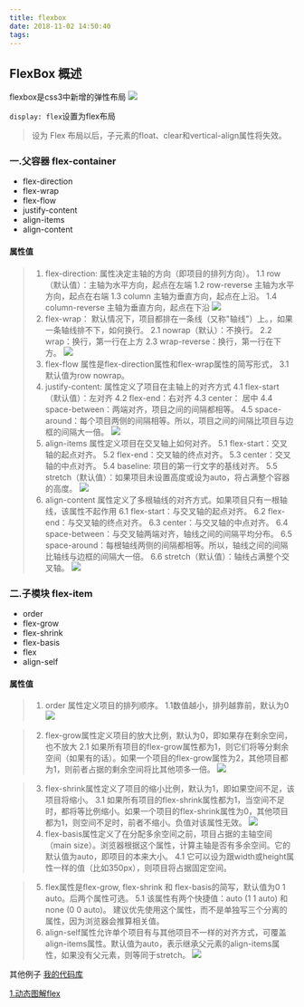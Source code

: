 ```yaml
---
title: flexbox
date: 2018-11-02 14:50:40
tags:
---
```

## FlexBox 概述
flexbox是css3中新增的弹性布局
![](/2018/11/02/flexbox/flexbox.png)

`display: flex`设置为flex布局

> 设为 Flex 布局以后，子元素的float、clear和vertical-align属性将失效。

### 一.父容器 flex-container

* flex-direction
* flex-wrap
* flex-flow
* justify-content
* align-items
* align-content

#### 属性值

>   1. flex-direction:  属性决定主轴的方向（即项目的排列方向）。
          1.1 row （默认值）：主轴为水平方向，起点在左端
          1.2 row-reverse 主轴为水平方向，起点在右端
          1.3 column 主轴为垂直方向，起点在上沿。
          1.4 column-reverse 主轴为垂直方向，起点在下沿
![](/2018/11/02/flexbox/flex-direction.png)
>   2. flex-wrap：    默认情况下，项目都排在一条线（又称"轴线"）上。，如果一条轴线排不下，如何换行。
          2.1 nowrap（默认）：不换行。
          2.2 wrap：换行，第一行在上方
          2.3 wrap-reverse：换行，第一行在下方。
![](/2018/11/02/flexbox/flex-wrap.png)
>   3. flex-flow    属性是flex-direction属性和flex-wrap属性的简写形式，
          3.1 默认值为row nowrap。
>   4. justify-content: 属性定义了项目在主轴上的对齐方式
          4.1 flex-start（默认值）：左对齐
          4.2 flex-end：右对齐
          4.3 center： 居中
          4.4 space-between：两端对齐，项目之间的间隔都相等。
          4.5 space-around：每个项目两侧的间隔相等。所以，项目之间的间隔比项目与边框的间隔大一倍。
![](/2018/11/02/flexbox/justify-content.png)
>   5. align-items    属性定义项目在交叉轴上如何对齐。
          5.1 flex-start：交叉轴的起点对齐。
          5.2 flex-end：交叉轴的终点对齐。
          5.3 center：交叉轴的中点对齐。
          5.4 baseline: 项目的第一行文字的基线对齐。
          5.5 stretch（默认值）：如果项目未设置高度或设为auto，将占满整个容器的高度。
![](/2018/11/02/flexbox/align-items.png)
>   6. align-content  属性定义了多根轴线的对齐方式。如果项目只有一根轴线，该属性不起作用
          6.1 flex-start：与交叉轴的起点对齐。
          6.2 flex-end：与交叉轴的终点对齐。
          6.3 center：与交叉轴的中点对齐。
          6.4 space-between：与交叉轴两端对齐，轴线之间的间隔平均分布。
          6.5 space-around：每根轴线两侧的间隔都相等。所以，轴线之间的间隔比轴线与边框的间隔大一倍。
          6.6 stretch（默认值）：轴线占满整个交叉轴。
![](/2018/11/02/flexbox/align-content.png)

### 二.子模块 flex-item

* order
* flex-grow
* flex-shrink
* flex-basis
* flex
* align-self

#### 属性值

>   1. order 属性定义项目的排列顺序。
                1.1数值越小，排列越靠前，默认为0
![](/2018/11/02/flexbox/order.png)
                
>   2. flex-grow属性定义项目的放大比例，默认为0，即如果存在剩余空间，也不放大
               2.1 如果所有项目的flex-grow属性都为1，则它们将等分剩余空间（如果有的话）。如果一个项目的flex-grow属性为2，其他项目都为1，则前者占据的剩余空间将比其他项多一倍。
![](/2018/11/02/flexbox/flex-grow.png)

>   3. flex-shrink属性定义了项目的缩小比例，默认为1，即如果空间不足，该项目将缩小。
                3.1 如果所有项目的flex-shrink属性都为1，当空间不足时，都将等比例缩小。如果一个项目的flex-shrink属性为0，其他项目都为1，则空间不足时，前者不缩小。负值对该属性无效。
![](/2018/11/02/flexbox/flex-shrink.jpg)
>   4. flex-basis属性定义了在分配多余空间之前，项目占据的主轴空间（main size）。浏览器根据这个属性，计算主轴是否有多余空间。它的默认值为auto，即项目的本来大小。
                4.1 它可以设为跟width或height属性一样的值（比如350px），则项目将占据固定空间。

>   5. flex属性是flex-grow, flex-shrink 和 flex-basis的简写，默认值为0 1 auto。后两个属性可选。
                5.1 该属性有两个快捷值：auto (1 1 auto) 和 none (0 0 auto)。 建议优先使用这个属性，而不是单独写三个分离的属性，因为浏览器会推算相关值。               
>   6. align-self属性允许单个项目有与其他项目不一样的对齐方式，可覆盖align-items属性。默认值为auto，表示继承父元素的align-items属性，如果没有父元素，则等同于stretch。
![](/2018/11/02/flexbox/align-self.png)

其他例子
[我的代码库](https://codepen.io/daivd_dai/pen/qQEVLw)

[1.动态图解flex](https://www.jianshu.com/p/cd69906d7703)